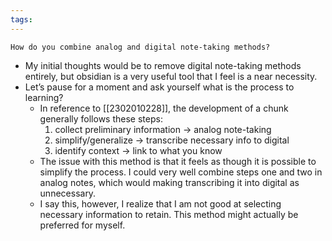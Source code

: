 ```yaml
---
tags:
---
```

```ad-question
How do you combine analog and digital note-taking methods?
```

- My initial thoughts would be to remove digital note-taking methods entirely, but obsidian is a very useful tool that I feel is a near necessity.
- Let’s pause for a moment and ask yourself what is the process to learning?
	- In reference to [[2302010228]], the development of a chunk generally follows these steps:
		1. collect preliminary information → analog note-taking
		2. simplify/generalize → transcribe necessary info to digital
		3. identify context → link to what you know
	- The issue with this method is that it feels as though it is possible to simplify the process. I could very well combine steps one and two in analog notes, which would making transcribing it into digital as unnecessary.
	- I say this, however, I realize that I am not good at selecting necessary information to retain. This method might actually be preferred for myself.